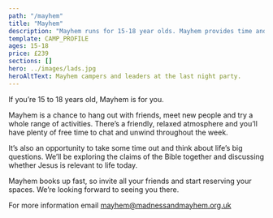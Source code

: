 ```yaml
---
path: "/mayhem"
title: "Mayhem"
description: "Mayhem runs for 15-18 year olds. Mayhem provides time and space for older teenagers to enjoy a chilled but brilliant holiday with their friends."
template: CAMP_PROFILE
ages: 15-18
price: £239
sections: []
hero: ../images/lads.jpg
heroAltText: Mayhem campers and leaders at the last night party.
---
```

If you’re 15 to 18 years old, Mayhem is for you.

Mayhem is a chance to hang out with friends, meet new people and try a whole range of activities. There’s a friendly, relaxed atmosphere and you’ll have plenty of free time to chat and unwind throughout the week.

It’s also an opportunity to take some time out and think about life’s big questions. We’ll be exploring the claims of the Bible together and discussing whether Jesus is relevant to life today.

Mayhem books up fast, so invite all your friends and start reserving your spaces. We’re looking forward to seeing you there.

For more information email <mayhem@madnessandmayhem.org.uk>
